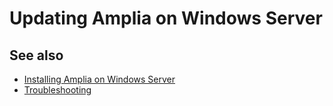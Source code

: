 ﻿# Updating Amplia on Windows Server

<!-- link to version in Portuguese -->
<div data-alt-locales="pt-br"></div>

## See also

* [Installing Amplia on Windows Server](install.md)
* [Troubleshooting](troubleshoot/index.md)
